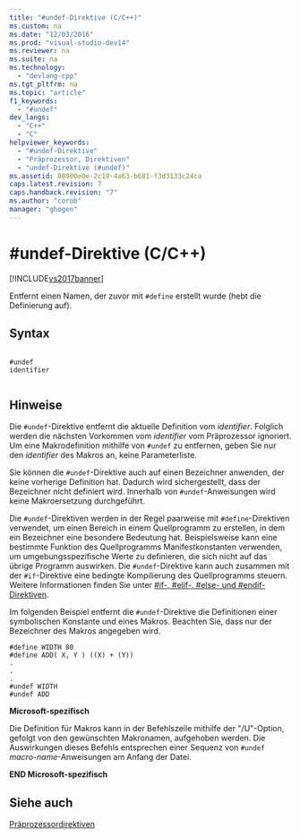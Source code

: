 ```yaml
---
title: "#undef-Direktive (C/C++)"
ms.custom: na
ms.date: "12/03/2016"
ms.prod: "visual-studio-dev14"
ms.reviewer: na
ms.suite: na
ms.technology: 
  - "devlang-cpp"
ms.tgt_pltfrm: na
ms.topic: "article"
f1_keywords: 
  - "#undef"
dev_langs: 
  - "C++"
  - "C"
helpviewer_keywords: 
  - "#undef-Direktive"
  - "Präprozessor, Direktiven"
  - "undef-Direktive (#undef)"
ms.assetid: 88900e0e-2c19-4a63-b681-f3d3133c24ca
caps.latest.revision: 7
caps.handback.revision: "7"
ms.author: "corob"
manager: "ghogen"
---
```

# #undef-Direktive (C/C++)
[!INCLUDE[vs2017banner](../assembler/inline/includes/vs2017banner.md)]

Entfernt einen Namen, der zuvor mit `#define` erstellt wurde \(hebt die Definierung auf\).  
  
## Syntax  
  
```  
  
#undef   
identifier  
  
```  
  
## Hinweise  
 Die `#undef`\-Direktive entfernt die aktuelle Definition vom *identifier*.  Folglich werden die nächsten Vorkommen vom *identifier* vom Präprozessor ignoriert.  Um eine Makrodefinition mithilfe von `#undef` zu entfernen, geben Sie nur den *identifier*  des Makros an, keine Parameterliste.  
  
 Sie können die `#undef`\-Direktive auch auf einen Bezeichner anwenden, der keine vorherige Definition hat.  Dadurch wird sichergestellt, dass der Bezeichner nicht definiert wird.  Innerhalb von `#undef`\-Anweisungen wird keine Makroersetzung durchgeführt.  
  
 Die `#undef`\-Direktiven werden in der Regel paarweise mit `#define`\-Direktiven verwendet, um einen Bereich in einem Quellprogramm zu erstellen, in dem ein Bezeichner eine besondere Bedeutung hat.  Beispielsweise kann eine bestimmte Funktion des Quellprogramms Manifestkonstanten verwenden, um umgebungsspezifische Werte zu definieren, die sich nicht auf das übrige Programm auswirken.  Die `#undef`\-Direktive kann auch zusammen mit der `#if`\-Direktive eine bedingte Kompilierung des Quellprogramms steuern.  Weitere Informationen finden Sie unter [\#if\-, \#elif\-, \#else\- und \#endif\-Direktiven](../preprocessor/hash-if-hash-elif-hash-else-and-hash-endif-directives-c-cpp.md).  
  
 Im folgenden Beispiel entfernt die `#undef`\-Direktive die Definitionen einer symbolischen Konstante und eines Makros.  Beachten Sie, dass nur der Bezeichner des Makros angegeben wird.  
  
```  
#define WIDTH 80  
#define ADD( X, Y ) ((X) + (Y))  
.  
.  
.  
#undef WIDTH  
#undef ADD  
```  
  
 **Microsoft\-spezifisch**  
  
 Die Definition für Makros kann in der Befehlszeile mithilfe der "\/U"\-Option, gefolgt von den gewünschten Makronamen, aufgehoben werden.  Die Auswirkungen dieses Befehls entsprechen einer Sequenz von `#undef` *macro\-name*\-Anweisungen am Anfang der Datei.  
  
 **END Microsoft\-spezifisch**  
  
## Siehe auch  
 [Präprozessordirektiven](../preprocessor/preprocessor-directives.md)